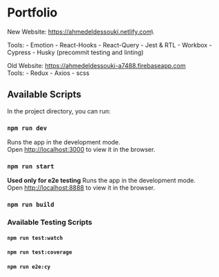 # Portfolio

New Website: <https://ahmedeldessouki.netlify.com>\

Tools:
      - Emotion
      - React-Hooks
      - React-Query
      - Jest & RTL
      - Workbox
      - Cypress
      - Husky (precommit testing and linting)

Old Website: <https://ahmedeldessouki-a7488.firebaseapp.com>\
Tools:
      - Redux
      - Axios
      - scss

## Available Scripts

In the project directory, you can run:

### `npm run dev`

Runs the app in the development mode.\
Open [http://localhost:3000](http://localhost:3000) to view it in the browser.

### `npm run start`

**Used only for e2e testing**
Runs the app in the development mode.\
Open [http://localhost:8888](http://localhost:8888) to view it in the browser.

### `npm run build`

### Available Testing Scripts

#### `npm run test:watch`

#### `npm run test:coverage`

#### `npm run e2e:cy`
